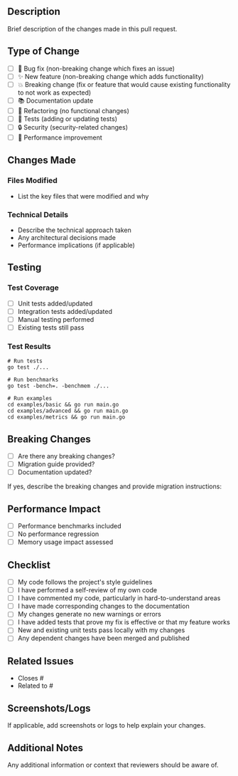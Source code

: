 ## Description

Brief description of the changes made in this pull request.

## Type of Change

- [ ] 🐛 Bug fix (non-breaking change which fixes an issue)
- [ ] ✨ New feature (non-breaking change which adds functionality)
- [ ] 💥 Breaking change (fix or feature that would cause existing functionality to not work as expected)
- [ ] 📚 Documentation update
- [ ] 🔧 Refactoring (no functional changes)
- [ ] 🧪 Tests (adding or updating tests)
- [ ] 🔒 Security (security-related changes)
- [ ] 🚀 Performance improvement

## Changes Made

### Files Modified
- List the key files that were modified and why

### Technical Details
- Describe the technical approach taken
- Any architectural decisions made
- Performance implications (if applicable)

## Testing

### Test Coverage
- [ ] Unit tests added/updated
- [ ] Integration tests added/updated
- [ ] Manual testing performed
- [ ] Existing tests still pass

### Test Results
```
# Run tests
go test ./...

# Run benchmarks
go test -bench=. -benchmem ./...

# Run examples
cd examples/basic && go run main.go
cd examples/advanced && go run main.go
cd examples/metrics && go run main.go
```

## Breaking Changes

- [ ] Are there any breaking changes?
- [ ] Migration guide provided?
- [ ] Documentation updated?

If yes, describe the breaking changes and provide migration instructions:

## Performance Impact

- [ ] Performance benchmarks included
- [ ] No performance regression
- [ ] Memory usage impact assessed

## Checklist

- [ ] My code follows the project's style guidelines
- [ ] I have performed a self-review of my own code
- [ ] I have commented my code, particularly in hard-to-understand areas
- [ ] I have made corresponding changes to the documentation
- [ ] My changes generate no new warnings or errors
- [ ] I have added tests that prove my fix is effective or that my feature works
- [ ] New and existing unit tests pass locally with my changes
- [ ] Any dependent changes have been merged and published

## Related Issues

- Closes #
- Related to #

## Screenshots/Logs

If applicable, add screenshots or logs to help explain your changes.

## Additional Notes

Any additional information or context that reviewers should be aware of.
